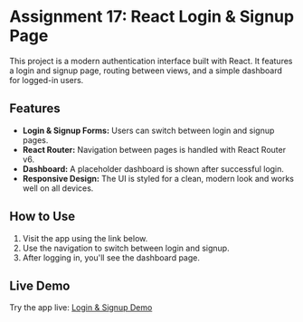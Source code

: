 # Assignment 17: React Login & Signup Page

This project is a modern authentication interface built with React. It features a login and signup page, routing between views, and a simple dashboard for logged-in users.

## Features
- **Login & Signup Forms:** Users can switch between login and signup pages.
- **React Router:** Navigation between pages is handled with React Router v6.
- **Dashboard:** A placeholder dashboard is shown after successful login.
- **Responsive Design:** The UI is styled for a clean, modern look and works well on all devices.

## How to Use
1. Visit the app using the link below.
2. Use the navigation to switch between login and signup.
3. After logging in, you'll see the dashboard page.

## Live Demo
Try the app live: [Login & Signup Demo](https://assign17.vercel.app/login)


